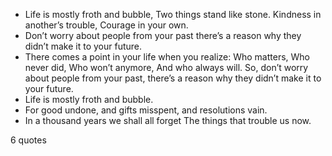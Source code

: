  - Life is mostly froth and bubble, Two things stand like stone. Kindness in another’s trouble, Courage in your own.
 - Don’t worry about people from your past there’s a reason why they didn’t make it to your future.
 - There comes a point in your life when you realize: Who matters, Who never did, Who won’t anymore, And who always will. So, don’t worry about people from your past, there’s a reason why they didn’t make it to your future.
 - Life is mostly froth and bubble.
 - For good undone, and gifts misspent, and resolutions vain.
 - In a thousand years we shall all forget The things that trouble us now.

6 quotes